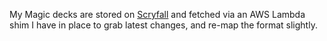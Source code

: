 My Magic decks are stored on [Scryfall](https://scryfall.com/@spencerrc/decks) and fetched via an AWS Lambda shim I have in place to grab latest changes, and re-map the format slightly.
